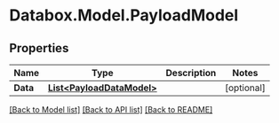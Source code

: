 # Databox.Model.PayloadModel

## Properties

Name | Type | Description | Notes
------------ | ------------- | ------------- | -------------
**Data** | [**List&lt;PayloadDataModel&gt;**](PayloadDataModel.md) |  | [optional] 

[[Back to Model list]](../README.md#documentation-for-models) [[Back to API list]](../README.md#documentation-for-api-endpoints) [[Back to README]](../README.md)

